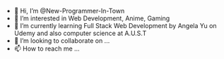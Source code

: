 - 👋 Hi, I’m @New-Programmer-In-Town
- 👀 I’m interested in Web Development, Anime, Gaming
- 🌱 I’m currently learning Full Stack Web Development by Angela Yu on Udemy and also computer science at A.U.S.T
- 💞️ I’m looking to collaborate on ...
- 📫 How to reach me ...

<!---
New-Programmer-In-Town/New-Programmer-In-Town is a ✨ special ✨ repository because its `README.md` (this file) appears on your GitHub profile.
You can click the Preview link to take a look at your changes.
--->
